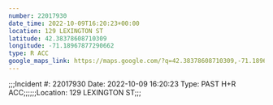 ```yaml
---
number: 22017930
date_time: 2022-10-09T16:20:23+00:00
location: 129 LEXINGTON ST
latitude: 42.38378608710309
longitude: -71.18967877290662
type: R ACC
google_maps_link: https://maps.google.com/?q=42.38378608710309,-71.18967877290662
---
```


;;;Incident #: 22017930  Date: 2022-10-09 16:20:23   Type: PAST H+R ACC;;;;;;Location: 129 LEXINGTON ST;;;
